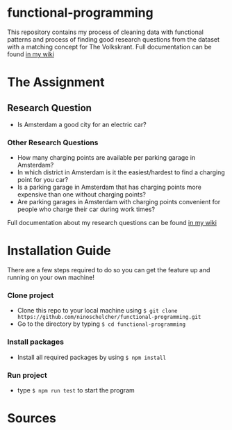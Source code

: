 # functional-programming
This repository contains my process of cleaning data with functional patterns and process of finding good research questions from the dataset with a matching concept for The Volkskrant. Full documentation can be found [in my wiki](https://github.com/ninoschelcher/functional-programming/wiki)

# The Assignment

## Research Question
- Is Amsterdam a good city for an electric car?

### Other Research Questions
- How many charging points are available per parking garage in Amsterdam?
- In which district in Amsterdam is it the easiest/hardest to find a charging point for you car?
- Is a parking garage in Amsterdam that has charging points more expensive than one without charging points?
- Are parking garages in Amsterdam with charging points convenient for people who charge their car during work times?

Full documentation about my research questions can be found [in my wiki](https://github.com/ninoschelcher/functional-programming/wiki/Brainstorming-&-Research-Questions)

# Installation Guide
There are a few steps required to do so you can get the feature up and running on your own machine!

### Clone project
- Clone this repo to your local machine using `$ git clone https://github.com/ninoschelcher/functional-programming.git`
- Go to the directory by typing `$ cd functional-programming`

### Install packages
- Install all required packages by using `$ npm install`

### Run project
- type `$ npm run test` to start the program

# Sources
